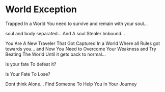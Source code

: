 # World Exception

Trapped In a World You need to survive and remain with your soul...

soul and body separated... And A soul Stealer Imbound...

You Are A New Traveler That Got Captured In a World Where all Rules got towards you... and Now You Need to Overcome Your Weakness and Try Beating The World Until it gets back to normal... 

Is your fate To defeat it?

Is Your Fate To Lose?


Dont think Alone... Find Someone To Help You In Your Journey
